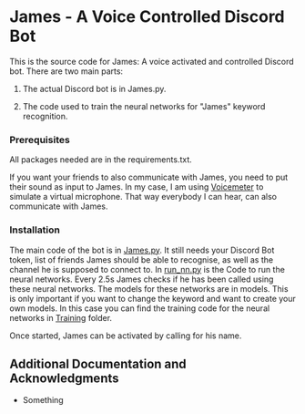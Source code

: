 # James - A Voice Controlled Discord Bot

This is the source code for James: A voice activated and controlled Discord bot. There are two main parts:

1. The actual Discord bot is in James.py.

2. The code used to train the neural networks for "James" keyword recognition. 

### Prerequisites

All packages needed are in the requirements.txt.

If you want your friends to also communicate with James, you need to put their sound as input to James. In my case, I am using [Voicemeter](https://vb-audio.com/Voicemeeter/) to simulate a virtual microphone. That way everybody I can hear, can also communicate with James. 

### Installation

The main code of the bot is in [James.py](James.py). It still needs your Discord Bot token, list of friends James should be able to recognise, as well as the channel he is supposed to connect to. In [run_nn.py](run_nn.py) is the Code to run the neural networks. Every 2.5s James checks if he has been called using these neural networks. The models for these networks are in models. This is only important if you want to change the keyword and want to create your own models. In this case you can find the training code for the neural networks in [Training](Training) folder.

Once started, James can be activated by calling for his name. 

## Additional Documentation and Acknowledgments

* Something
